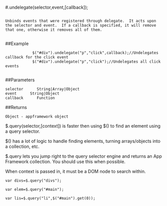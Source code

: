 
#.undelegate(selector,event,[callback]);

```

Unbinds events that were registered through delegate.  It acts upon the selector and event.  If a callback is specified, it will remove that one, otherwise it removes all of them.
            
```

##Example

```
            $("#div").undelegate("p","click",callback);//Undelegates callback for the click event
            $("#div").undelegate("p","click");//Undelegates all click events
            
```



##Parameters
```
selector      String|Array|Object
event      String|Object
callback      Function

```

##Returns
```
Object - appframework object
```

$.query(selector,[context]) is faster then using $() to find an element using a query selector.

$() has a lot of logic to handle finding elements, turning arrays/objects into a collection, etc.

$.query lets you jump right to the query selector engine and returns an App Framework collection.  You should use this when possible.


When context is passed in, it must be a DOM node to search within.

```
var divs=$.query("divs");

var elem=$.query("#main");

var lis=$.query("li",$("#main").get(0));
```          
